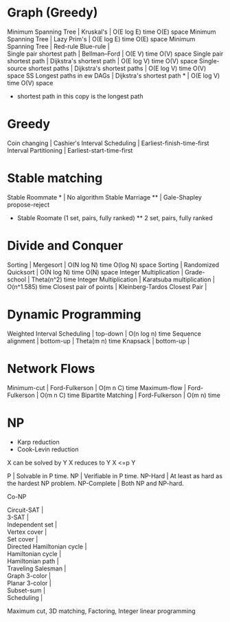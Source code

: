 # Graph (Greedy)
Minimum Spanning Tree         |  Kruskal's                          |  O(E log E) time  O(E) space
Minimum Spanning Tree         |  Lazy Prim's                        |  O(E log E) time  O(E) space
Minimum Spanning Tree         |  Red-rule Blue-rule                 |  
Single pair shortest path     |  Bellman–Ford                       |  O(E V) time  O(V) space
Single pair shortest path     |  Dijkstra's shortest path           |  O(E log V) time O(V) space
Single-source shortest paths  |  Dijkstra's shortest paths          |  O(E log V) time O(V) space
SS Longest paths in ew DAGs   |  Dijkstra's shortest path *         |  O(E log V) time O(V) space
* shortest path in this copy is the longest path

# Greedy
Coin changing                 |  Cashier′s
Interval Scheduling           |  Earliest-finish-time-first
Interval Partitioning         |  Earliest-start-time-first

# Stable matching
Stable Roommate *             |  No algorithm
Stable Marriage **            |  Gale-Shapley propose-reject
* Stable Roomate (1 set, pairs, fully ranked)
** 2 set, pairs, fully ranked

# Divide and Conquer
Sorting                       |  Mergesort                          |  O(N log N) time  O(log N) space
Sorting                       |  Randomized Quicksort               |  O(N log N) time  O(N) space
Integer Multiplication        |  Grade-school                       |  Theta(n^2) time
Integer Multiplication        |  Karatsuba multiplication           |  O(n^1.585) time
Closest pair of points        |  Kleinberg-Tardos Closest Pair      |  

# Dynamic Programming
Weighted Interval Scheduling  |  top-down                           |  O(n log n) time
Sequence alignment            |  bottom-up                          |  Theta(m n) time
Knapsack                      |  bottom-up                          |  

# Network Flows
Minimum-cut                   |  Ford-Fulkerson                     |  O(m n C) time
Maximum-flow                  |  Ford-Fulkerson                     |  O(m n C) time
Bipartite Matching            |  Ford-Fulkerson                     |  O(m n) time

# NP
- Karp reduction
- Cook-Levin reduction

X can be solved by Y
X reduces to Y
X <=p Y

P             |  Solvable in P time.
NP            |  Verifiable in P time.
NP-Hard       |  At least as hard as the hardest NP problem.
NP-Complete   |  Both NP and NP-hard.

Co-NP

Circuit-SAT                 |  
3-SAT                       |  
Independent set             |  
Vertex cover                |  
Set cover                   |  
Directed Hamiltonian cycle  |  
Hamiltonian cycle           |  
Hamiltonian path            |  
Traveling Salesman          |  
Graph 3-color               |  
Planar 3-color              |  
Subset-sum                  |  
Scheduling                  |  

Maximum cut, 3D matching, Factoring, Integer linear programming

